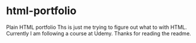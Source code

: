 # html-portfolio
Plain HTML portfolio
Ths is just me trying to figure out what to with HTML. Currently I am following a course at Udemy. 
Thanks for reading the readme. 
